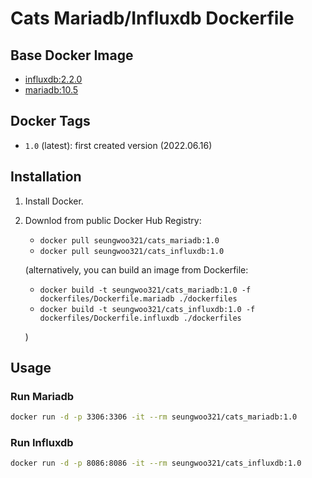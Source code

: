 # Cats Mariadb/Influxdb Dockerfile

## Base Docker Image

* [influxdb:2.2.0](https://hub.docker.com/_/influxdb)
* [mariadb:10.5](https://hub.docker.com/_/mariadb)

## Docker Tags

* `1.0` (latest): first created version (2022.06.16)

## Installation

1. Install Docker.

2. Downlod from public Docker Hub Registry:
    * `docker pull seungwoo321/cats_mariadb:1.0`
    * `docker pull seungwoo321/cats_influxdb:1.0`

    (alternatively, you can build an image from Dockerfile:

    * `docker build -t seungwoo321/cats_mariadb:1.0 -f dockerfiles/Dockerfile.mariadb ./dockerfiles`
    * `docker build -t seungwoo321/cats_influxdb:1.0 -f dockerfiles/Dockerfile.influxdb ./dockerfiles`

    )

## Usage

### Run Mariadb

```bash
docker run -d -p 3306:3306 -it --rm seungwoo321/cats_mariadb:1.0
```

### Run Influxdb

```bash
docker run -d -p 8086:8086 -it --rm seungwoo321/cats_influxdb:1.0
```
